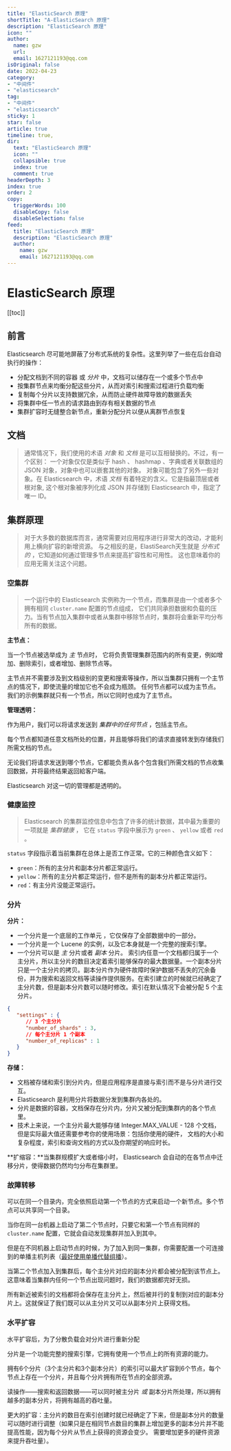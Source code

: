 ```yaml
---
title: "ElasticSearch 原理"
shortTitle: "A-ElasticSearch 原理"
description: "ElasticSearch 原理"
icon: ""
author: 
  name: gzw
  url: 
  email: 1627121193@qq.com
isOriginal: false
date: 2022-04-23
category: 
- "中间件"
- "elasticsearch"
tag:
- "中间件"
- "elasticsearch"
sticky: 1
star: false
article: true
timeline: true,
dir:
  text: "ElasticSearch 原理"
  icon: ""
  collapsible: true
  index: true
  comment: true
headerDepth: 3
index: true
order: 2
copy:
  triggerWords: 100
  disableCopy: false
  disableSelection: false
feed:
  title: "ElasticSearch 原理"
  description: "ElasticSearch 原理"
  author:
    name: gzw
    email: 1627121193@qq.com
---
```








# ElasticSearch 原理

[[toc]]



## 前言

Elasticsearch 尽可能地屏蔽了分布式系统的复杂性。这里列举了一些在后台自动执行的操作：

- 分配文档到不同的容器 或 *分片* 中，文档可以储存在一个或多个节点中
- 按集群节点来均衡分配这些分片，从而对索引和搜索过程进行负载均衡
- 复制每个分片以支持数据冗余，从而防止硬件故障导致的数据丢失
- 将集群中任一节点的请求路由到存有相关数据的节点
- 集群扩容时无缝整合新节点，重新分配分片以便从离群节点恢复





## 文档

> 通常情况下，我们使用的术语 *对象* 和 *文档* 是可以互相替换的。不过，有一个区别： 一个对象仅仅是类似于 hash 、 hashmap 、字典或者关联数组的 JSON 对象，对象中也可以嵌套其他的对象。 对象可能包含了另外一些对象。在 Elasticsearch 中，术语 *文档* 有着特定的含义。它是指最顶层或者根对象, 这个根对象被序列化成 JSON 并存储到 Elasticsearch 中，指定了唯一 ID。











## 集群原理

> 对于大多数的数据库而言，通常需要对应用程序进行非常大的改动，才能利用上横向扩容的新增资源。 与之相反的是，ElastiSearch天生就是 *分布式的* ，它知道如何通过管理多节点来提高扩容性和可用性。 这也意味着你的应用无需关注这个问题。



### 空集群

> 一个运行中的 Elasticsearch 实例称为一个节点，而集群是由一个或者多个拥有相同 `cluster.name` 配置的节点组成， 它们共同承担数据和负载的压力。当有节点加入集群中或者从集群中移除节点时，集群将会重新平均分布所有的数据。

**主节点：**

当一个节点被选举成为 *主* 节点时， 它将负责管理集群范围内的所有变更，例如增加、删除索引，或者增加、删除节点等。 

主节点并不需要涉及到文档级别的变更和搜索等操作，所以当集群只拥有一个主节点的情况下，即使流量的增加它也不会成为瓶颈。 任何节点都可以成为主节点。我们的示例集群就只有一个节点，所以它同时也成为了主节点。

**管理透明：**

作为用户，我们可以将请求发送到 *集群中的任何节点* ，包括主节点。

每个节点都知道任意文档所处的位置，并且能够将我们的请求直接转发到存储我们所需文档的节点。

无论我们将请求发送到哪个节点，它都能负责从各个包含我们所需文档的节点收集回数据，并将最终结果返回給客户端。 

Elasticsearch 对这一切的管理都是透明的。





### 健康监控

> Elasticsearch 的集群监控信息中包含了许多的统计数据，其中最为重要的一项就是 *集群健康* ， 它在 `status` 字段中展示为 `green` 、 `yellow` 或者 `red` 。

`status` 字段指示着当前集群在总体上是否工作正常。它的三种颜色含义如下：

- `green`：所有的主分片和副本分片都正常运行。
- `yellow`：所有的主分片都正常运行，但不是所有的副本分片都正常运行。
- `red`：有主分片没能正常运行。





### 分片

**分片：**

- 一个分片是一个底层的工作单元 ，它仅保存了全部数据中的一部分。
- 一个分片是一个 Lucene 的实例，以及它本身就是一个完整的搜索引擎。
- 一个分片可以是 *主* 分片或者 *副本* 分片。 索引内任意一个文档都归属于一个主分片，所以主分片的数目决定着索引能够保存的最大数据量。一个副本分片只是一个主分片的拷贝。副本分片作为硬件故障时保护数据不丢失的冗余备份，并为搜索和返回文档等读操作提供服务。在索引建立的时候就已经确定了主分片数，但是副本分片数可以随时修改。索引在默认情况下会被分配 5 个主分片。

```json
{
   "settings" : {
      // 3 个主分片
      "number_of_shards" : 3,
      // 每个主分片 1 个副本
      "number_of_replicas" : 1
   }
}
```

**存储：**

- 文档被存储和索引到分片内，但是应用程序是直接与索引而不是与分片进行交互。
- Elasticsearch 是利用分片将数据分发到集群内各处的。
- 分片是数据的容器，文档保存在分片内，分片又被分配到集群内的各个节点里。
- 技术上来说，一个主分片最大能够存储 Integer.MAX_VALUE - 128 个文档，但是实际最大值还需要参考你的使用场景：包括你使用的硬件， 文档的大小和复杂程度，索引和查询文档的方式以及你期望的响应时长。

**扩缩容：**当集群规模扩大或者缩小时， Elasticsearch 会自动的在各节点中迁移分片，使得数据仍然均匀分布在集群里。





### 故障转移

可以在同一个目录内，完全依照启动第一个节点的方式来启动一个新节点。多个节点可以共享同一个目录。

当你在同一台机器上启动了第二个节点时，只要它和第一个节点有同样的 `cluster.name` 配置，它就会自动发现集群并加入到其中。 

但是在不同机器上启动节点的时候，为了加入到同一集群，你需要配置一个可连接到的单播主机列表（[最好使用单播代替组播](https://www.elastic.co/guide/cn/elasticsearch/guide/current/important-configuration-changes.html#unicast)）。

当第二个节点加入到集群后，每个主分片对应的副本分片都会被分配到该节点上。 这意味着当集群内任何一个节点出现问题时，我们的数据都完好无损。

所有新近被索引的文档都将会保存在主分片上，然后被并行的复制到对应的副本分片上。这就保证了我们既可以从主分片又可以从副本分片上获得文档。





### 水平扩容

水平扩容后，为了分散负载会对分片进行重新分配

分片是一个功能完整的搜索引擎，它拥有使用一个节点上的所有资源的能力。

拥有6个分片（3个主分片和3个副本分片）的索引可以最大扩容到6个节点，每个节点上存在一个分片，并且每个分片拥有所在节点的全部资源。

读操作——搜索和返回数据——可以同时被主分片 *或* 副本分片所处理，所以拥有越多的副本分片，将拥有越高的吞吐量。

更大的扩容：主分片的数目在索引创建时就已经确定了下来，但是副本分片的数量可以随时进行调整（如果只是在相同节点数目的集群上增加更多的副本分片并不能提高性能，因为每个分片从节点上获得的资源会变少。 需要增加更多的硬件资源来提升吞吐量）。